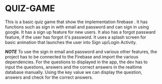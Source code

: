 # QUIZ-GAME
This is a basic quiz game that show the implementation firebase .
It has functions such as sign in with email and password and can sign in using google.
It has a sign up feature for new users.
It also has a forgot passward feature, if the user has forgot it's password.
It uses a splash screen for basic animation that launches the user into Sign up/Login Activity.

*****NOTE*****
To use the sign in email and password and various other features, the project has to be connected to the Firebase and import the various dependencies.
For the questions to displayed  in the app, the dev has to input the questions, answers and the correct answers in the realtime database manually.
Using the key value we can display the question, answers and check for the correct answers.
